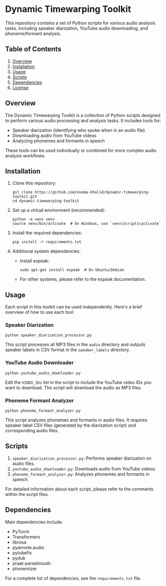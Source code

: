 # Dynamic Timewarping Toolkit

This repository contains a set of Python scripts for various audio analysis tasks, including speaker diarization, YouTube audio downloading, and phoneme/formant analysis.

## Table of Contents
1. [Overview](#overview)
2. [Installation](#installation)
3. [Usage](#usage)
4. [Scripts](#scripts)
5. [Dependencies](#dependencies)
6. [License](#license)

## Overview

The Dynamic Timewarping Toolkit is a collection of Python scripts designed to perform various audio processing and analysis tasks. It includes tools for:

- Speaker diarization (identifying who spoke when in an audio file)
- Downloading audio from YouTube videos
- Analyzing phonemes and formants in speech

These tools can be used individually or combined for more complex audio analysis workflows.

## Installation

1. Clone this repository:
   ```
   git clone https://github.com/osama-khalid/dynamic-timewarping-toolkit.git
   cd dynamic-timewarping-toolkit
   ```

2. Set up a virtual environment (recommended):
   ```
   python -m venv venv
   source venv/bin/activate  # On Windows, use `venv\Scripts\activate`
   ```

3. Install the required dependencies:
   ```
   pip install -r requirements.txt
   ```

4. Additional system dependencies:
   - Install espeak:
     ```
     sudo apt-get install espeak  # On Ubuntu/Debian
     ```
   - For other systems, please refer to the espeak documentation.

## Usage

Each script in this toolkit can be used independently. Here's a brief overview of how to use each tool:

### Speaker Diarization

```
python speaker_diarization_processor.py
```

This script processes all MP3 files in the `audio` directory and outputs speaker labels in CSV format in the `speaker_labels` directory.

### YouTube Audio Downloader

```
python youtube_audio_downloader.py
```

Edit the `VIDEO_IDs` list in the script to include the YouTube video IDs you want to download. The script will download the audio as MP3 files.

### Phoneme Formant Analyzer

```
python phoneme_formant_analyzer.py
```

This script analyzes phonemes and formants in audio files. It requires speaker label CSV files (generated by the diarization script) and corresponding audio files.

## Scripts

1. `speaker_diarization_processor.py`: Performs speaker diarization on audio files.
2. `youtube_audio_downloader.py`: Downloads audio from YouTube videos.
3. `phoneme_formant_analyzer.py`: Analyzes phonemes and formants in speech.

For detailed information about each script, please refer to the comments within the script files.

## Dependencies

Main dependencies include:

- PyTorch
- Transformers
- librosa
- pyannote.audio
- pytubefix
- pydub
- praat-parselmouth
- phonemizer

For a complete list of dependencies, see the `requirements.txt` file.
